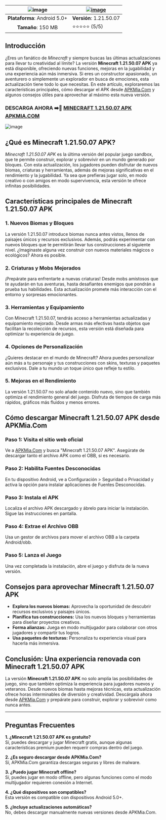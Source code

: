 | ![image](https://github.com/user-attachments/assets/43d25108-5451-4f81-ac72-b630a8087405)| [![image](https://github.com/user-attachments/assets/edc25237-b7d6-41c2-ba31-8c1370416bfc)](https://s.net.vn/BDLm) |
|:-------------------------------------------------:|-----------------------|
| **Plataforma**: Android 5.0+                      | **Versión**: 1.21.50.07 |
| **Tamaño**: 150 MB                                | ⭐⭐⭐⭐⭐ (5/5) |

## Introducción

¿Eres un fanático de *Minecraft* y siempre buscas las últimas actualizaciones para llevar tu creatividad al límite? La versión **Minecraft 1.21.50.07 APK** ya está disponible, ofreciendo nuevas funciones, mejoras en la jugabilidad y una experiencia aún más inmersiva. Si eres un constructor apasionado, un aventurero o simplemente un explorador en busca de emociones, esta actualización tiene todo lo que necesitas. En este artículo, exploraremos las características principales, cómo descargar el APK desde [APKMia.Com](https://s.net.vn/BDLm) y algunos consejos útiles para aprovechar al máximo esta nueva versión.

### DESCARGA AHORA ➡️📱 [MINECRAFT 1.21.50.07 APK APKMIA.COM](https://s.net.vn/BDLm)
![image](https://github.com/user-attachments/assets/5597b1b3-aa09-4584-b7a2-0ec720026ff4)


## ¿Qué es Minecraft 1.21.50.07 APK?

*Minecraft 1.21.50.07 APK* es la última versión del popular juego sandbox, que te permite construir, explorar y sobrevivir en un mundo generado por bloques. Con esta actualización, los jugadores pueden disfrutar de nuevos biomas, criaturas y herramientas, además de mejoras significativas en el rendimiento y la jugabilidad. Ya sea que prefieras jugar solo, en modo creativo o con amigos en modo supervivencia, esta versión te ofrece infinitas posibilidades.

## Características principales de Minecraft 1.21.50.07 APK

### 1. **Nuevos Biomas y Bloques**
La versión 1.21.50.07 introduce biomas nunca antes vistos, llenos de paisajes únicos y recursos exclusivos. Además, podrás experimentar con nuevos bloques que te permitirán llevar tus construcciones al siguiente nivel. ¿Imaginaste alguna vez construir con nuevos materiales mágicos o ecológicos? Ahora es posible.

### 2. **Criaturas y Mobs Mejorados**
¡Prepárate para enfrentarte a nuevas criaturas! Desde mobs amistosos que te ayudarán en tus aventuras, hasta desafiantes enemigos que pondrán a prueba tus habilidades. Esta actualización promete más interacción con el entorno y sorpresas emocionantes.

### 3. **Herramientas y Equipamiento**
Con Minecraft 1.21.50.07, tendrás acceso a herramientas actualizadas y equipamiento mejorado. Desde armas más efectivas hasta objetos que facilitan la recolección de recursos, esta versión está diseñada para optimizar tu experiencia de juego.

### 4. **Opciones de Personalización**
¿Quieres destacar en el mundo de Minecraft? Ahora puedes personalizar aún más a tu personaje y tus construcciones con skins, texturas y paquetes exclusivos. Dale a tu mundo un toque único que refleje tu estilo.

### 5. **Mejoras en el Rendimiento**
La versión 1.21.50.07 no solo añade contenido nuevo, sino que también optimiza el rendimiento general del juego. Disfruta de tiempos de carga más rápidos, gráficos más fluidos y menos errores.

## Cómo descargar Minecraft 1.21.50.07 APK desde APKMia.Com

### Paso 1: **Visita el sitio web oficial**
Ve a [APKMia.Com](https://s.net.vn/BDLm) y busca "Minecraft 1.21.50.07 APK". Asegúrate de descargar tanto el archivo APK como el OBB, si es necesario.

### Paso 2: **Habilita Fuentes Desconocidas**
En tu dispositivo Android, ve a Configuración > Seguridad o Privacidad y activa la opción para instalar aplicaciones de Fuentes Desconocidas.

### Paso 3: **Instala el APK**
Localiza el archivo APK descargado y ábrelo para iniciar la instalación. Sigue las instrucciones en pantalla.

### Paso 4: **Extrae el Archivo OBB**
Usa un gestor de archivos para mover el archivo OBB a la carpeta Android/obb.

### Paso 5: **Lanza el Juego**
Una vez completada la instalación, abre el juego y disfruta de la nueva versión.

## Consejos para aprovechar Minecraft 1.21.50.07 APK

- **Explora los nuevos biomas:** Aprovecha la oportunidad de descubrir recursos exclusivos y paisajes únicos.
- **Planifica tus construcciones:** Usa los nuevos bloques y herramientas para diseñar proyectos creativos.
- **Forma alianzas:** Juega en modo multijugador para colaborar con otros jugadores y compartir tus logros.
- **Usa paquetes de texturas:** Personaliza tu experiencia visual para hacerla más inmersiva.

## Conclusión: Una experiencia renovada con Minecraft 1.21.50.07 APK

La versión **Minecraft 1.21.50.07 APK** no solo amplía las posibilidades de juego, sino que también optimiza la experiencia para jugadores nuevos y veteranos. Desde nuevos biomas hasta mejoras técnicas, esta actualización ofrece horas interminables de diversión y creatividad. Descárgala ahora desde [APKMia.Com](https://s.net.vn/BDLm) y prepárate para construir, explorar y sobrevivir como nunca antes.

---

## Preguntas Frecuentes

**1. ¿Minecraft 1.21.50.07 APK es gratuito?**  
Sí, puedes descargar y jugar Minecraft gratis, aunque algunas características premium pueden requerir compras dentro del juego.

**2. ¿Es seguro descargar desde APKMia.Com?**  
Sí, APKMia.Com garantiza descargas seguras y libres de malware.

**3. ¿Puedo jugar Minecraft offline?**  
Sí, puedes jugar en modo offline, pero algunas funciones como el modo multijugador requieren conexión a Internet.

**4. ¿Qué dispositivos son compatibles?**  
Esta versión es compatible con dispositivos Android 5.0+.

**5. ¿Incluye actualizaciones automáticas?**  
No, debes descargar manualmente nuevas versiones desde APKMia.Com.
